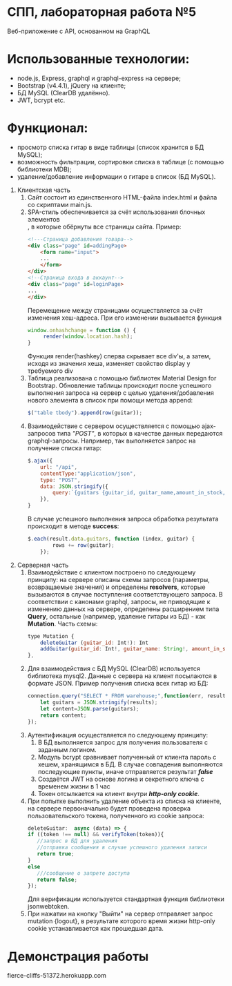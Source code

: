 # СПП, лабораторная работа №5

Веб-приложение с API, основанном на GraphQL

# Использованные технологии:

  - node.js, Express, graphql и graphql-express на сервере;
  - Bootstrap (v4.4.1), jQuery на клиенте;
  - БД MySQL (ClearDB удалённо).
  - JWT, bcrypt etc.

# Функционал:
- просмотр списка гитар в виде таблицы (список хранится в БД MySQL);
- возможность фильтрации, сортировки списка в таблице (с помощью библиотеки MDB);
- удаление/добавление информации о гитаре в список (БД MySQL).

1. Клиентская часть
    1. Сайт состоит из единственного HTML-файла index.html и файла со скриптами main.js. 
    2. SPA-стиль обеспечивается за счёт использования блочных элементов <div class="page">, в которые обёрнуты все страницы сайта. Пример:
         ```html
         <!---Страница добавления товара-->
         <div class="page" id=addingPage>
             <form name="input">
             ...
             </form>
         </div>
         <!--Страница входа в аккаунт-->
         <div class="page" id=loginPage>
         ...
         </div>
         ```
        Перемещение между страницами осуществляется за счёт изменения хеш-адреса. При его изменении вызывается функция
        ```js
        window.onhashchange = function () {
             render(window.location.hash);
        } 
        ```
        Функция render(hashkey) сперва скрывает все div'ы, а затем, исходя из значения хеша, изменяет свойство display у требуемого div
    3. Таблица реализована с помощью библиотек Material Design for Bootstrap. Обновление таблицы происходит после успешного выполнения запроса на сервер с целью удаления/добавления нового элемента в список при помощи метода append:
         ```js
         $("table tbody").append(row(guitar));
         ```
    4. Взаимодействие с сервером осуществляется с помощью ajax-запросов типа *"POST"*, в которых в качестве данных передаются graphql-запросы. Например, так выполняется запрос на получение списка гитар:
        ```js
        $.ajax({
            url: "/api",
            contentType:"application/json",
            type: "POST",
            data: JSON.stringify({
                query:`{guitars {guitar_id, guitar_name,amount_in_stock, img_src}}`,
            }),
        }    
        ```
        В случае успешного выполнения запроса обработка результата происходит в методе **success**:
        ```js
        $.each(result.data.guitars, function (index, guitar) {
                rows += row(guitar);
            });
        ```
2. Серверная часть
    1. Взаимодействие с клиентом построено по следующему принципу: на сервере описаны схемы запросов (параметры, возвращаемые значения) и определены **resolvers**, которые вызываются в случае поступления соответствующего запроса.
    В соответствии с канонами graphql, запросы, не приводящие к изменению данных на сервере, определены расширением типа **Query**, остальные (например, удаление гитары из БД) - как **Mutation**. Часть схемы:
        ```js
        type Mutation {
            deleteGuitar (guitar_id: Int!): Int
            addGuitar(guitar_id: Int!, guitar_name: String!, amount_in_stock: Int!, img_src: String): Guitar
        },
        ```
    2. Для взаимодействия с БД MySQL (ClearDB) используется библиотека mysql2. Данные с сервера на клиент посылаются в формате JSON. Пример получения списка всех гитар из БД:
        ```js
        connection.query("SELECT * FROM warehouse;",function(err, results, fields) {
            let guitars = JSON.stringify(results);
            let content=JSON.parse(guitars);
            return content;
        });
        ```
    3. Аутентификация осуществляется по следующему принципу:
        1. В БД выполняется запрос для получения пользователя с заданным логином. 
        2. Модуль bcrypt сравнивает полученный от клиента пароль с хешем, хранящимся в БД. В случае совпадения выполняются последующие пункты, иначе отправляется результат ***false***
        3. Создаётся JWT на основе логина и секретного ключа с временем жизни в 1 час
        4. Токен отсылкается на клиент внутри ***http-only cookie***.
    4. При попытке выполнить удаление объекта из списка на клиенте, на сервере первоначально будет проведена проверка пользовательского токена, полученного из cookie запроса:
         ```js
         deleteGuitar:  async (data) => {
        if ((token !== null) && verifyToken(token)){
            //запрос в БД для удаления
            //отправка сообщения в случае успешного удаления записи
            return true;
        }
        else
            ///сообщение о запрете доступа
            return false;
        });
        ```
        Для верификации используется стандартная функция библиотеки jsonwebtoken.
    5. При нажатии на кнопку "Выйти" на сервер отправляет запрос mutation {logout}, в результате которого время жизни http-only cookie устанавливается как прошедшая дата.
  
  # Демонстрация работы
  fierce-cliffs-51372.herokuapp.com
  
